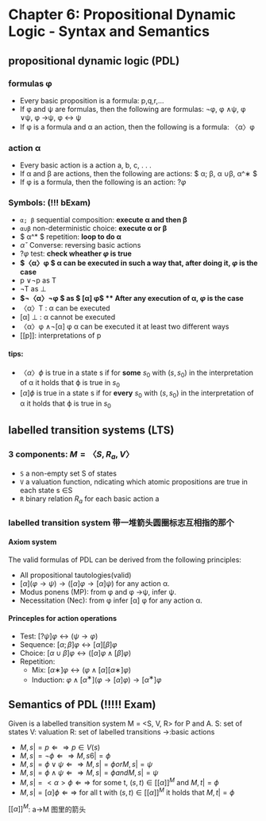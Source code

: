 # Chapter 6:  Propositional Dynamic Logic - Syntax and Semantics

## propositional dynamic logic (PDL)

### formulas φ
+ Every basic proposition is a formula: p,q,r,...
+ If φ and ψ are formulas, then the following are formulas: ¬φ, φ ∧ψ, φ ∨ψ, φ →ψ, φ ↔ ψ
+ If φ is a formula and α an action, then the following is a formula:
〈α〉φ

### action α
+ Every basic action is a action
a, b, c, . . .
+ If α and β are actions, then the following are actions:
$ α; β, α ∪β, α^∗ $
+ If φ is a formula, then the following is an action: $?\varphi$ 

### Symbols: (!!! bExam)
+ ```α; β```  sequential composition: **execute α and then β**
+ ```α∪β``` non-deterministic choice: **execute α or β**
+ $ α^* $ repetition: **loop to do α**
+ $αˇ$ Converse: reversing basic actions
+ $?\varphi$ test: **check wheather $\varphi$ is true**
+ **$〈α〉φ $ α can be executed in such a way that, after doing it, $\varphi$ is the case** 
+  p ∨¬p as T
+  ¬T as ⊥
+  **$¬〈α〉¬φ $ as $ [α] φ$ ** After any execution of α, $\varphi$ is the case**
+ 〈α〉T : α can be executed
+ [α] ⊥ : α cannot be executed
+ 〈α〉φ ∧¬[α] φ 
  α can be executed it at least two different ways
+ [\[p]]: interpretations of p
#### tips:
+ $〈\alpha〉ϕ$ is true in a state s if for **some** $s_0$ with $(s, s_0)$ in the interpretation of α it holds that ϕ is true in $s_0$
+ $[α]ϕ$ is true in a state s if for **every** $s_0$ with $(s, s_0)$ in the interpretation of α it holds that ϕ is true in $s_0$

## labelled transition systems (LTS)
### 3 components: $M = 〈S,R_a,V〉$
+ ```S``` a non-empty set S of states
+ ```V``` a valuation function, ndicating which atomic propositions are true in each state s ∈S
+ ```R``` binary relation $R_a$ for each basic action a

### labelled transition system 带一堆箭头圆圈标志互相指的那个
#### Axiom system
The valid formulas of PDL can be derived from the following principles:
+ All propositional tautologies(valid)
+ $[α] (φ →ψ) →([α] φ →[α] ψ)$ for any action α.
+ Modus ponens (MP): from φ and φ →ψ, infer ψ.
+ Necessitation (Nec): from φ infer [α] φ for any action α.

#### Princeples for action operations
+ Test: $[?ψ] φ ↔(ψ →φ)$
+ Sequence: $[α; β] φ ↔[α] [β] φ$
+ Choice: $[α ∪β] φ ↔([α] φ ∧[β] φ)$
+ Repetition: 
  + Mix: $[α∗] φ ↔(φ ∧[α] [α∗] φ)$
  + Induction: $φ ∧[α^∗] (φ →[α] φ)→[α^∗] φ$

## Semantics of PDL (!!!!! Exam)
Given is a labelled transition system M = <S, V, R> for P and A.
S: set of states
V: valuation
R: set of labelled transitions
->:basic actions

+ $M, s |= p ⇐⇒ p ∈ V (s)$
+ $M, s |= ¬ϕ ⇐⇒ M, s 6|= ϕ$
+ $M, s |= ϕ ∨ ψ ⇐⇒ M, s |= ϕ or M, s |= ψ$
+ $M, s |= ϕ ∧ ψ ⇐⇒ M, s |= ϕ and M, s |= ψ$
+ $M, s |= <α>ϕ ⇐⇒$ for some t, $(s, t) ∈ [[α]]^M$ and $M, t |= ϕ$
+ $M, s |= [α]ϕ ⇐⇒$ for all t with $(s, t) ∈ [[α]]^M$ it holds that $M, t |= ϕ$


$[[α]]^M$: a→M 图里的箭头
